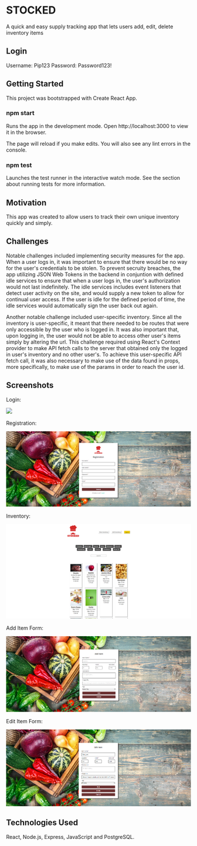 # STOCKED

A quick and easy supply tracking app that lets users add, edit, delete inventory items

<!-- links and login info -->

## Login

Username: Pip123
Password: Password123!

## Getting Started

This project was bootstrapped with Create React App.

### npm start

Runs the app in the development mode.
Open http://localhost:3000 to view it in the browser.

The page will reload if you make edits.
You will also see any lint errors in the console.

### npm test

Launches the test runner in the interactive watch mode.
See the section about running tests for more information.

## Motivation

This app was created to allow users to track their own unique inventory quickly and simply.

## Challenges

Notable challenges included implementing security measures for the app. When a user logs in, it was important to ensure that there would be no way for the user's credentials to be stolen. To prevent secruity breaches, the app utilizing JSON Web Tokens in the backend in conjuntion with defined idle services to ensure that when a user logs in, the user's authorization would not last indefinitely. The idle services includes event listeners that detect user activity on the site, and would supply a new token to allow for continual user access. If the user is idle for the defined period of time, the idle services would automatically sign the user back out again.

Another notable challenge included user-specific inventory. Since all the inventory is user-specific, it meant that there needed to be routes that were only accessible by the user who is logged in. It was also important that, upon logging in, the user would not be able to access other user's items simply by altering the url. This challenge required using React's Context provider to make API fetch calls to the server that obtained only the logged in user's inventory and no other user's. To achieve this user-specific API fetch call, it was also necessary to make use of the data found in props, more specifically, to make use of the params in order to reach the user id.

## Screenshots

<p align="left">
  <p>Login:</p>
  <img src="screenshots/LoginForm.png">
</p>

<p align="left">
  <p>Registration:</p>
  <img src="screenshots/RegisterForm.png">
</p>

<p align="left">
  <p>Inventory:</p>
  <img src="screenshots/Inventory.png">
</p>

<p align="left">
  <p>Add Item Form:</p>
  <img src="screenshots/AddItemForm.png">
</p>

<p align="left">
  <p>Edit Item Form:</p>
  <img src="screenshots/EditItemForm.png">
</p>

## Technologies Used

React, Node.js, Express, JavaScript and PostgreSQL.
